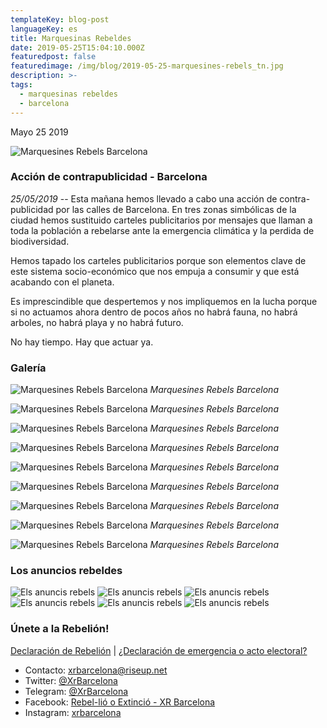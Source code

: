 ```yaml
---
templateKey: blog-post
languageKey: es
title: Marquesinas Rebeldes
date: 2019-05-25T15:04:10.000Z
featuredpost: false
featuredimage: /img/blog/2019-05-25-marquesines-rebels_tn.jpg
description: >-
tags:
  - marquesinas rebeldes
  - barcelona
---
```

Mayo 25 2019

![Marquesines Rebels Barcelona](/img/blog/2019-05-25-marquesines-rebels.jpg)

### Acción de contrapublicidad - Barcelona

*25/05/2019* -- Esta mañana hemos llevado a cabo una acción de contra-publicidad por las calles de Barcelona. En tres zonas simbólicas de la ciudad hemos sustituido carteles publicitarios por mensajes que llaman a toda la población a rebelarse ante la emergencia climática y la perdida de biodiversidad. 

Hemos tapado los carteles publicitarios porque son elementos clave de este sistema socio-económico que nos empuja a consumir y que está acabando con el planeta. 

Es imprescindible que despertemos y nos impliquemos en la lucha porque si no actuamos ahora dentro de pocos años no habrá fauna, no habrá arboles, no habrá playa y no habrá futuro. 

No hay tiempo. Hay que actuar ya.

### Galería

![Marquesines Rebels Barcelona](/img/blog/2019-05-25-marquesines-rebels_2.jpg)
_Marquesines Rebels Barcelona_

![Marquesines Rebels Barcelona](/img/blog/2019-05-25-marquesines-rebels_3.jpg)
_Marquesines Rebels Barcelona_

![Marquesines Rebels Barcelona](/img/blog/2019-05-25-marquesines-rebels_4.jpg)
_Marquesines Rebels Barcelona_

![Marquesines Rebels Barcelona](/img/blog/2019-05-25-marquesines-rebels_5.jpg)
_Marquesines Rebels Barcelona_

![Marquesines Rebels Barcelona](/img/blog/2019-05-25-marquesines-rebels_6.jpg)
_Marquesines Rebels Barcelona_

![Marquesines Rebels Barcelona](/img/blog/2019-05-25-marquesines-rebels_7.jpg)
_Marquesines Rebels Barcelona_

![Marquesines Rebels Barcelona](/img/blog/2019-05-25-marquesines-rebels_8.jpg)
_Marquesines Rebels Barcelona_

![Marquesines Rebels Barcelona](/img/blog/2019-05-25-marquesines-rebels_9.jpg)
_Marquesines Rebels Barcelona_

![Marquesines Rebels Barcelona](/img/blog/2019-05-25-marquesines-rebels_10.jpg)
_Marquesines Rebels Barcelona_

### Los anuncios rebeldes

<!-- ![Els anuncis rebels](https://youtu.be/-nw6yjLHW7E)
![Els anuncis rebels](https://youtu.be/WrdjopNwRd0) -->
![Els anuncis rebels](/img/blog/anuncis_rebels_1.jpg)
![Els anuncis rebels](/img/blog/anuncis_rebels_2.jpg)
![Els anuncis rebels](/img/blog/anuncis_rebels_3.jpg)
![Els anuncis rebels](/img/blog/anuncis_rebels_4.jpg)
![Els anuncis rebels](/img/blog/anuncis_rebels_5.jpg)
![Els anuncis rebels](/img/blog/anuncis_rebels_6.jpg)


### Únete a la Rebelión!

[Declaración de Rebelión](/es/blog/2019-01-28-declaracio-de-rebellio) | [¿Declaración de emergencia o acto electoral?](/es/blog/2019-05-14-declaracio-emergencia-o-acte-electoral)

-   Contacto: <xrbarcelona@riseup.net>
-   Twitter: [@XrBarcelona](https://twitter.com/XrBarcelona)
-   Telegram: [@XrBarcelona](https://t.me/XRBarcelona)
-   Facebook: [Rebel-lió o Extinció - XR Barcelona](https://m.facebook.com/Rebelli%C3%B3-o-Extinci%C3%B3-XR-Barcelona-294755854501544/)
-   Instagram: [xrbarcelona](https://www.instagram.com/xrbarcelona/)
